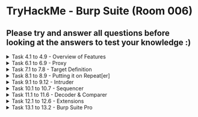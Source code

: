 #  TryHackMe - Burp Suite (Room 006)

## Please try and answer all questions before looking at the answers to test your knowledge :)

<details><summary>Task 4.1 to 4.9 - Overview of Features</summary>
<p>

## Task 4.1

### Q: Which tool in Burp Suite can we use to perform a `diff` on responses and other pieces of data?

<details><summary>Answer</summary>
<p>

__Comparer__	

</p>
</details>


## Task 4.2

### Q: What tool could we use to analyze randomness in different pieces of data such as password reset tokens?

<details><summary>Answer</summary>
<p>
	
Sequencer

</p>
</details>

## Task 4.3

### Q: Which tool can we use to set the scope of our project?

<details><summary>Answer</summary>
<p>
	
Target

</p>
</details>

## Task 4.4

### Q: While only available in the premium version, which tool can we use to automatically identify different vulnerabilities in the application we are examining?

<details><summary>Answer</summary>
<p>
	
Scanner

</p>
</details>

## Task 4.5

### Q: Encoding or decoding data can be particularly useful when examining URL parameters or protections on a form. Which tool allows us to do just that?

<details><summary>Decoder</summary>
<p>
	
Decoder

</p>
</details>

## Task 4.6

### Q: Which tool allows us to redirect our web traffic into Burp for further examination?

<details><summary>Answer</summary>
<p>
	
Proxy

</p>
</details>

## Task 4.7

### Q: Simple in concept, but powerful in execution, which tool allows us to reissue requests?

<details><summary>Answer</summary>
<p>
	
Repeater

</p>
</details>

## Task 4.8

### Q: With four modes, which tool in Burp can we use for a variety of purposes such as field fuzzing?

<details><summary>Answer</summary>
<p>
	
Intruder

</p>
</details>

## Task 4.9

### Q: Which tool allows us to modify Burp Suite via the addition of extensions?

<details><summary>Answer</summary>
<p>
	
Extender

</p>
</details>

</p>
</details>

<details><summary>Task 6.1 to 6.9 - Proxy</summary>
<p>

## Task 6.1 - no answer needed

Deploy the VM

## Task 6.2

### Q: By default, the Burp proxy listens on only one interface. What is it?

<details><summary>Answer</summary>
<p>
	
127.0.0.1:8080

</p>
</details>

## Task 6.3 - no answer needed

### Q: In Burp, navigate to the Intercept sub-tab of Proxy section and turn Intercept on

## Task 6.4

### Q: Return to the browser and navigate to the web app hosted on machine in the lab. Note that the page appears to be continuously loading. In Burp, we have a request that is waiting in our Intercept tab. 
### Take a look at the actions. Which shortcut allows us to forward the request to Repeater?

<details><summary>Answer</summary>
<p>
	
CTRL+R

</p>
</details>

<details><summary>Walkthrough</summary>
<p>

Walkthrough: Right click inside Intercept tab and you will see various options

![](/Burp%20Suite/images/repeater.png)

</p>
</details>

## Task 6.5

### Q: How about if we wanted to forward our request to Intruder?

<details><summary>Answer</summary>
<p>
	
CTRL+I

</p>
</details>

<details><summary>Walkthrough</summary>
<p>

Walkthrough: Right click inside Intercept tab and you will see various options

![](/Burp%20Suite/images/intruder.png)

</p>
</details>

## Task 6.6

### Q: Burp Suite saves the history of requests sent through the proxy along their varying details. Useful when we need to have proof of our actions in a pentest or we want to modify and resend a request sent before. 

### What is the name of the first section wherein general web requests (GET/POST) are saved?

<details><summary>Answer</summary>
<p>
	
HTTP History

</p>
</details>

<details><summary>Walkthrough</summary>
<p>
	
Walkthrough: In the Proxy tab, the first option after the Intercept sub-tab is HTTP History. Looking through here, we see all general web requests sent via Proxy

![](/Burp%20Suite/images/http_history.png)

</p>
</details>

## Task 6.7

### Q: Defined in RFC 6455 as a low-latency communication protocol that does not require HTTP encapsulation, what is the name of the second section of our saved history in Burp Suite? These are commonly used in collaborate application which require real-time updates

<details><summary>Answer</summary>
<p>
	
WebSockets history

</p>
</details>

<details><summary>Walkthrough</summary>
<p>
	

Walkthrough: In the Proxy tab, the second option after the Intercept sub-tab is WebSockets History. Looking through here, we see WebSockets requests sent via Proxy

![](/Burp%20Suite/images/websockets_history.png)

</p>
</details>

## Task 6.8

### Move over to the Options section of the Proxy tab and scroll down to `Intercept Client Requests`. Here, we can apply further fine-grained rules to define which requests we would like to intercept. Perhaps the most useful out of the default rules is our only AND rule. What is it's match type?

<details><summary>Answer</summary>
<p>
	
URL

</p>
</details>

<details><summary>Walkthrough</summary>
<p>

Walkthrough: Going into the `Intercept Client Requests` options, we can see the `Match Type` field says URL for our AND rule

![](/Burp%20Suite/images/and_rule.png)

</p>
</details>

## Task 6.9

### Q: How about it's 'Relationship'? 

### In this situation, enabling this match rule can be incredibly useful following target definition as we can effectively leave intercept on permanently (unless we need to navigate without intercept) as it won't disturb sites which are outside of our scope - something which is particularly nice if we need to Google something in the same browser.

<details><summary>Answer</summary>
<p>
	
Is in target scope

</p>
</details>

<details><summary>Walkthrough</summary>
<p>

Walkthrough: Going into the `Intercept Client Requests` options, we can see the `Relationship` field says Is in target scope for our AND rule 

![](/Burp%20Suite/images/relationship.png)

</p>
</details>

</p>
</details>

<details><summary>Task 7.1 to 7.8 - Target Definition</summary>
<p>

## Task 7.1 - no answer needed

### Before leaving the Proxy tab, switch Intercept off

## Task 7.2 - no answer needed

### Navigate to the Target tab in Burp. In the last task, we browsed to the website on our target machine. Find our target site in this list and right click on it. Select `Add to scope`

## Task 7.3 - no answer needed

### Clicking `Add to scope` will trigger a pop-up. This will stop Burp from sending out-of-scope items to our site map

## Task 7.4 - no answer needed

### Select `Yes` to close the popup

## Task 7.5

### Q: Browse around the rest of the application to build out our page structure in the target tab. Once you have visited most of the pages of the site, return to Burp Suite and expand the various levels of the application directory. What do we call this representation of the collective web application?

<details><summary>Answer</summary>
<p>
	
Site Map

![](/Burp%20Suite/images/sitemap.png)

</p>
</details>

## Task 7.6

### Q: What is the term for browsing the application as a normal user prior to examining it further?

<details><summary>Answer</summary>
<p>
	
Happy Path

</p>
</details>

## Task 7.7 - no answer needed

### Q: One last thing before moving on. Within the target tab, you may have noticed a sub-tab for issue definitions. Click into that now

## Task 7.8

### Q: The issue definitions found here are how Burp Suite defines issues within reporting. While getting started, these issue definitions can be particularly helpful for understanding and categorizing various findings we might have

### Which poisoning issue arises when an application behind a cache process input that is not included in the cache key?

<details><summary>Answer</summary>
<p>
	
Web Cache Poisoning

![](/Burp%20Suite/images/webcache_poisoning.png)

</p>
</details>

</p>
</details>

<details><summary>Task 8.1 to 8.9 - Putting it on Repeat[er]</summary>
<p>

## Task 8.1 - no answer needed

To start, click `Account` or `Login` in the top right corner to navigate to the login page

## Task 8.2

### Q: Try logging in with invalid credentials. What error is generated when login fails?

<details><summary>Answer</summary>
<p>
	
Invalid email or password

![](/Burp%20Suite/images/invalid_creds.png)

</p>
</details>

## Task 8.3 - no answer needed

### Q: Even though we did not send it to Repeater initially, we can still find the request in our history. Switch over to the HTTP sub-tab of Proxy, look through the requests to find it, right click and send it to Repeater and Intruder

## Task 8.4

### Q: Now that is it in Repeater, let's try adjusting the request such that we are sending a single quote (') as both the email and password. What error is generated from this request?

<details><summary>Answer</summary>
<p>
	
SQLITE_ERROR

</p>
</details>

<details><summary>Walkthrough</summary>
<p>

Walkthrough: Replace the `email` and `password` content with a single quote in Repeater and send it

![](/Burp%20Suite/images/sqlite_error.png)

</p>
</details>

## Task 8.5 & 8.6 - no answer needed

Now that we leveraged Repeater to gain POC that Juice Shop's login is vulnerable to SQLi, let's try something a little more mischievous and attempt to leave a devastating zero-star review

First, click on the `Contact Us` tab and then `Customer Feedback`

## Task 8.7 - no answer needed

With the Burp proxy turned on, submit feedback. Once this is done, find the POST request in your HTTP History and send it to Repeater

![](/Burp%20Suite/images/website_sucks.png)

## Task 8.8 

### Q: What field do we have to modify in order to submit a zero-star review?

<details><summary>Answer</summary>
<p>
	
Rating

</p>
</details>

<details><summary>Walkthrough</summary>
<p>

Walkthrough: The `rating` field indicates how many stars are posted in the review

</p>
</details>

## Task 8.9

Submit a zero star review and complete the challenge

<details><summary>Answer</summary>
<p>

![](/Burp%20Suite/images/zerostar.png)

</p>
</details>

</p>
</details>

<details><summary>Task 9.1 to 9.12 - Intruder</summary>
<p>

## Task 9.1

### Q: Which attack type allows us to select multiple payload sets (one per position) and iterate through them simulatenously?

A: Pitchfork

## Task 9.2

### Q: How about the attack type which allows us to use one payload set in every single position we have selected simultaneously?

A: Battering ram

## Task 9.3

### Q: Which attack type allows us to select multiple payload sets (one per position) and iterate through all possible combinations?

A: Cluster Bomb

## Task 9.4

### Q: Perhaps the most commonly used, which attack type allows us to cycle through our payload set, putting the next available payload in each position in turn?

A: Sniper

## Task 9.5 - no answer needed

### Download the wordlist attached to this room, this is a shortened version of the [fuzzbd SQLi platform detection list](https://github.com/fuzzdb-project/fuzzdb/blob/master/attack/sql-injection/detect/xplatform.txt)

## Task 9.6 - no answer needed

### Return to the Intruder in Burp. Open up the Positions sub-tab and verify that `Sniper` is selected as our attack type

## Task 9.7 - no answer needed

### Burp attempts to automatically highlight possible fields of interest for Intruder, however, it does not have it correct. Hit `Clear` on the right hand side to clear all selected fields

## Task 9.8 - no answer needed

### Highlight the email field between the double quotes (")

## Task 9.9 - no answer needed

### Click `Add` to select the email field as a position for our payloads

![](/Burp%20Suite/images/email.png)

## Task 9.10 - no answer needed

### Switch to the payloads sub-tab of Intruder. Once there, hit `Load` and select the wordlist you previously downloaded

![](/Burp%20Suite/images/payload.png)

## Task 9.11 - no answer needed

### Scroll down and uncheck `URL-encode these characters`. We do not want to have the characters sent to be encoded as they otherwise won't be recognized by SQL

![](/Burp%20Suite/images/urlencode.png)

## Task 9.12

### Finally, click `Start attack`. What is the first payload that returns a 200 status code, showing that we have successfully bypassed authentication?

A: a' OR 1=1--

Walkthrough: Look through the results and check the status codes

![](/Burp%20Suite/images/200OK.png)

</p>
</details>

<details><summary>Task 10.1 to 10.7 - Sequencer</summary>
<p>

## Task 10.1 - no answer needed

### Switch over to the HTTP History sub-tab of Proxy

## Task 10.2 - no answer needed

### We are going to dig for a response which issues a cookie. Parse through the various responses we have received from Juice Shop until you find one that includes a `Set-Cookie` header

![](/Burp%20Suite/images/setcookie.png)

## Task 10.3 - no answer needed

### Once a request is found, right-click on it and `Send to Sequencer`

## Task 10.4 - no answer needed

### Change over to Sequencer and select `Start live capture`

## Task 10.5 - no answer needed

### Let Sequencer run and collect 10,000 requests. Once it hits that amount, hit  `Pause` and then `Analyze now`

## Task 10.6 

### Parse through the results. What is the effective estimated entrop measured in?

A: bits

Walkthrough: Learnt through the summary tab under `Overall result`

![](/Burp%20Suite/images/bits.png)

## Task 10.7

### In order to find the usable bits of entropy, we often have to make some adjustments to have a normalized dataset. What item is converted in this process?

A: token

Walkthrough: Learnt through the `Bit level analysis` and `Bit conversion` section

![](/Burp%20Suite/images/token.png)

</p>
</details>

<details><summary>Task 11.1 to 11.6 - Decoder & Comparer</summary>
<p>

## Task 11.1 - no answer needed

Return to the Target tab and find the API endpoint highlighted in the following request

![](/Burp%20Suite/images/scoreboard.png)

## Task 11.2 - no answer needed

Copy the first line of that request and paste it into Decoder then select `Decode as URL`

## Task 11.3

### Q: What character does the %20 in the request we copied into Decoder come out as?

A: Space

Walkthrough: There is a space between Score and Board

![](/Burp%20Suite/images/space.png)

## Task 11.4

### Q: Similiar to CyberChef, Decoder also has a `Magic` mode where it will automatically attempt to decode the input it is provided. What is this mode called?

A: Smart Decode

Walkthrough: Look through the options to Decode as

![](/Burp%20Suite/images/smartdecode.png)

## TAsk 11.5 

### Q: What can we load into Comparer to see differences in what various user roles can access? This is very useful to check for access control issues

A: Site maps

## Task 11.6 

### Q: Comparer can perform a diff against two different metrics, which one allows us to examine the data loaded in as-is rather than breaking it down into bytes?

A: Words

Walkthrough: Located at the bottom right of Comparer tab

![](/Burp%20Suite/images/words.png)

</p>
</details>

<details><summary>Task 12.1 to 12.6 - Extensions</summary>
<p>

## Task 12.1 - no answer needed

### Switch over to the Options sub-tab of the Extender tab

## Task 12.2 - no answer needed

### Scroll down until you reach the `Python Environment` section. Burp requires the standalone edition of Jython

## Task 12.3 - no answer needed

### Download the standalone version of Jython from [here](https://www.jython.org/download.html)

## Task 12.4 - no answer needed

### Return to Burp and hit `Select file` under the Python environment subsection for Jython standalone. Navigate to where you just downloaded this file and select it

![](/Burp%20Suite/images/jython_standalone.png)

## Task 12.5 - no answer needed

### Burp is now set to go for installing extensions. Switch to the BApp Store sub-tab of Extender and look for extensions

## Task 12.6

### Q: Which extension allows us to bookmark various requests?

A: Bookmarks

![](/Burp%20Suite/images/bookmarks.png)

</p>
</details>

<details><summary>Task 13.1 to 13.2 - Burp Suite Pro</summary>
<p>

## Task 13.1

### Q: Download the report attached to this take. What is the only critical issue?

A: Cross-origin resource sharing: arbitrary origin trust

![](/Burp%20Suite/images/cors.png)

## Task 13.2

### Q: How many `certain` low issues did Burp find?

A: 12

![](/Burp%20Suite/images/low.png)
